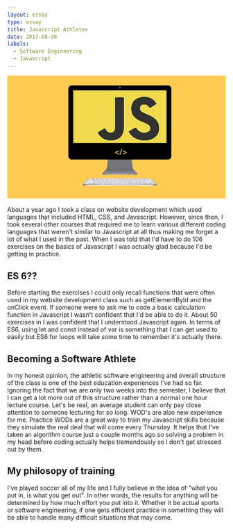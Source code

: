 ```yaml
---
layout: essay
type: essay
title: Javascript Athletes
date: 2017-08-30
labels:
  - Software Engineering
  - Javascript
---
```

<img class="ui medium left floated image" src="../images/javascript.jpg">

  About a year ago I took a class on website development which used languages that included HTML, CSS, and Javascript. However, since then, I took several other courses that required me to learn various different coding languages that weren't similar to Javascript at all
thus making me forget a lot of what I used in the past. When I was told that I'd have to do 106 exercises on the basics of Javascript I 
was actually glad because I'd be getting in practice. 

## ES 6??
  Before starting the exercises I could only recall functions that were often used in my website development class such as getElementById and the onClick event. If someone were to ask me to code a basic calculation function in Javascript I wasn't confident that I'd be able to do it. About 50 exercises in I was confident that I understood Javascript again. In terms of ES6, using let and const instead of var is something that I can get used to easily but ES6 for loops will take some time to remember it's actually there.
  
## Becoming a Software Athlete
  In my honest opinion, the athletic software engineering and overall structure of the class is one of the best education experiences 
I've had so far. Ignoring the fact that we are only two weeks into the semester, I believe that I can get a lot more out of this
structure rather than a normal one hour lecture course. Let's be real, an average student can only pay close attention to someone
lecturing for so long. WOD's are also new experience for me. Practice WODs are a great way to train my Javascript skills because they simulate the real deal that will come every Thursday. It helps that I've taken an algorithm course just a couple months ago so 
solving a problem in my head before coding actually helps tremendously so I don't get stressed out by them.
  
## My philosopy of training
  I've played soccer all of my life and I fully believe in the idea of "what you put in, is what you get out". In other words, the results
for anything will be determined by how much effort you put into it. Whether it be actual sports or software engineering, if one gets
efficient practice in something they will be able to handle many difficult situations that may come. 
